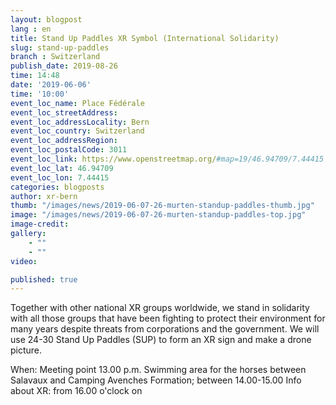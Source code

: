 ```yaml
---
layout: blogpost
lang : en
title: Stand Up Paddles XR Symbol (International Solidarity)
slug: stand-up-paddles
branch : Switzerland
publish_date: 2019-08-26
time: 14:48
date: '2019-06-06'
time: '10:00'
event_loc_name: Place Fédérale
event_loc_streetAddress: 
event_loc_addressLocality: Bern
event_loc_country: Switzerland
event_loc_addressRegion: 
event_loc_postalCode: 3011
event_loc_link: https://www.openstreetmap.org/#map=19/46.94709/7.44415
event_loc_lat: 46.94709
event_loc_lon: 7.44415
categories: blogposts
author: xr-bern
thumb: "/images/news/2019-06-07-26-murten-standup-paddles-thumb.jpg"
image: "/images/news/2019-06-07-26-murten-standup-paddles-top.jpg"
image-credit:
gallery:
    - ""
    - ""
video: 

published: true
---
```


Together with other national XR groups worldwide, we stand in solidarity with all those groups that have been fighting to protect their environment for many years despite threats from corporations and the government.
We will use 24-30 Stand Up Paddles (SUP) to form an XR sign and make a drone picture.

When: Meeting point 13.00 p.m. Swimming area for the horses between Salavaux and Camping Avenches
Formation; between 14.00-15.00
Info about XR: from 16.00 o'clock on

 
